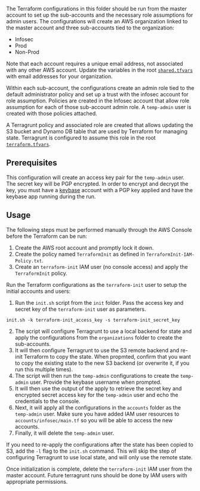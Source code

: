 The Terraform configurations in this folder should be run from the master account to set up the sub-accounts and the necessary role assumptions for admin users. The configurations will create an AWS organization linked to the master account and three sub-accounts tied to the organization:

- Infosec
- Prod
- Non-Prod

Note that each account requires a unique email address, not associated with any other AWS account. Update the variables in the root [`shared.tfvars`](../shared.tfvars) with email addresses for your organization.

Within each sub-account, the configurations create an admin role tied to the default administrator policy and set up a trust with the infosec account for role assumption. Policies are created in the Infosec account that allow role assumption for each of those sub-account admin role. A `temp-admin` user is created with those policies attached.

A Terragrunt policy and associated role are created that allows updating the S3 bucket and Dynamo DB table that are used by Terraform for managing state. Terragrunt is configured to assume this role in the root [`terraform.tfvars`](../terraform.tfvars).

## Prerequisites

This configuration will create an access key pair for the `temp-admin` user. The secret key will be PGP encrypted. In order to encrypt and decrypt the key, you must have a [keybase](https://keybase.io) account with a PGP key applied and have the keybase app running during the run.

## Usage

The following steps must be performed manually through the AWS Console before the Terraform can be run:
1. Create the AWS root account and promptly lock it down.
2. Create the policy named `TerraformInit` as defined in `TerraformInit-IAM-Policy.txt`.
3. Create an `terraform-init` IAM user (no console access) and apply the `TerraformInit` policy.

Run the Terraform configurations as the `terraform-init` user to setup the initial accounts and users:
1. Run the `init.sh` script from the `init` folder. Pass the access key and secret key of the `terraform-init` user as parameters.
```
init.sh -k terraform-init_access_key -s terraform-init_secret_key
```
2. The script will configure Terragrunt to use a local backend for state and apply the configurations from the `organizations` folder to create the sub-accounts.
3. It will then configure Terragrunt to use the S3 remote backend and re-init Terraform to copy the state. When propmted, confirm that you want to copy the existing state to the new S3 backend (or overwrite it, if you run this multiple times).
4. The script will then run the `temp-admin` configurations to create the `temp-admin` user. Provide the keybase username when prompted.
5. It will then use the output of the apply to retrieve the secret key and encrypted secret access key for the `temp-admin` user and echo the credentials to the console.
6. Next, it will apply all the configurations in the `accounts` folder as the `temp-admin` user. Make sure you have added IAM user resources to `accounts/infosec/main.tf` so you will be able to access the new accounts.
7. Finally, it will delete the `temp-admin` user.

If you need to re-apply the configurations after the state has been copied to S3, add the `-l` flag to the `init.sh` command. This will skip the step of configuring Terragrunt to use local state, and will only use the remote state.

Once initialization is complete, delete the `terraform-init` IAM user from the master account. Future terragrunt runs should be done by IAM users with appropriate permissions.
